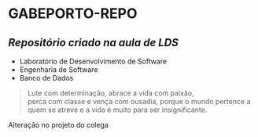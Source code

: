 # GABEPORTO-REPO
## _Repositório criado na aula de LDS_


- Laboratório de Desenvolvimento de Software
- Engenharia de Software
- Banco de Dados


> Lute com determinação, abrace a vida com paixão,  
> perca com classe e vença com ousadia, 
> porque o mundo pertence a quem se atreve 
> e a vida é muito para ser insignificante.


Alteração no projeto do colega